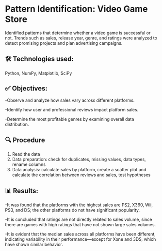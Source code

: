 
# Pattern Identification: Video Game Store
Identified patterns that determine whether a video game is successful or not. Trends such as sales, release year, genre, and ratings were analyzed to detect promising projects and plan advertising campaigns.

## 🛠️ Technologies used:
Python, NumPy, Matplotlib, SciPy

## ✅ Objectives:

-Observe and analyze how sales vary across different platforms.

-Identify how user and professional reviews impact platform sales.

-Determine the most profitable genres by examining overall data distribution.

## 🔍 Procedure
1. Read the data
2. Data preparation: check for duplicates, missing values, data types, rename columns
3. Data analysis: calculate sales by platform, create a scatter plot and calculate the correlation between reviews and sales, test hypotheses


## 📊 Results:

-It was found that the platforms with the highest sales are PS2, X360, Wii, PS3, and DS; the other platforms do not have significant popularity.

-It is concluded that ratings are not directly related to sales volume, since there are games with high ratings that have not shown large sales volumes.

-It is evident that the median sales across all platforms have been different, indicating variability in their performance—except for Xone and 3DS, which have shown similar behavior.
